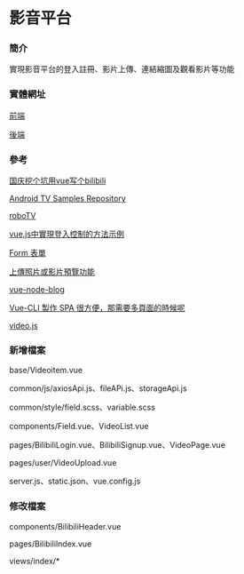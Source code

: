 # 影音平台

### 簡介
實現影音平台的登入註冊、影片上傳、連結縮圖及觀看影片等功能

### 實體網址
[前端](https://streamingplatform.herokuapp.com/)

[後端](https://streamingplatserver.herokuapp.com/)

### 參考
[国庆挖个坑用vue写个bilibili](https://summerscar.me/2017/10/01/%E5%9B%BD%E5%BA%86%E6%8C%96%E4%B8%AA%E5%9D%91%E7%94%A8vue%E5%86%99%E4%B8%AAbilibili/)

[Android TV Samples Repository](https://github.com/android/tv-samples?fbclid=IwAR1HA2a0UzyEcMvB3FkXGSF71d2DPqrLdQorhBAuJqjqN6qWzhZ1cNk73gI)

[roboTV](https://github.com/pipelka/roboTV?fbclid=IwAR3EMdylF7R_-PeKaI--hf04-b42qnlBNiThnRUh0nAwFiHYJ_FWTB97-o4)

[vue.js中實現登入控制的方法示例](https://codertw.com/%E5%89%8D%E7%AB%AF%E9%96%8B%E7%99%BC/202526/)

[Form 表單](https://ithelp.ithome.com.tw/articles/10221564)

[上傳照片或影片預覽功能](https://ithelp.ithome.com.tw/questions/10190463)

[vue-node-blog](https://github.com/Moon-Future/vue-node-blog)

[Vue-CLI 製作 SPA 很方便，那需要多頁面的時候呢](https://medium.com/@nchuuu/%E5%88%A9%E7%94%A8vue-cli-%E9%80%B2%E8%A1%8C%E5%A4%9A%E9%A0%81%E6%89%93%E5%8C%85-633b39bb157)

[video.js](https://ithelp.ithome.com.tw/articles/10209237)

### 新增檔案
base/Videoitem.vue

common/js/axiosApi.js、fileAPi.js、storageApi.js

common/style/field.scss、variable.scss

components/Field.vue、VideoList.vue

pages/BilibiliLogin.vue、BilibiliSignup.vue、VideoPage.vue

pages/user/VideoUpload.vue

server.js、static.json、vue.config.js

### 修改檔案
components/BilibiliHeader.vue

pages/BilibiliIndex.vue

views/index/*
